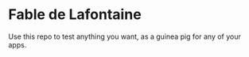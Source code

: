 # Fable de Lafontaine

Use this repo to test anything you want, as a guinea pig for any of your apps. 



